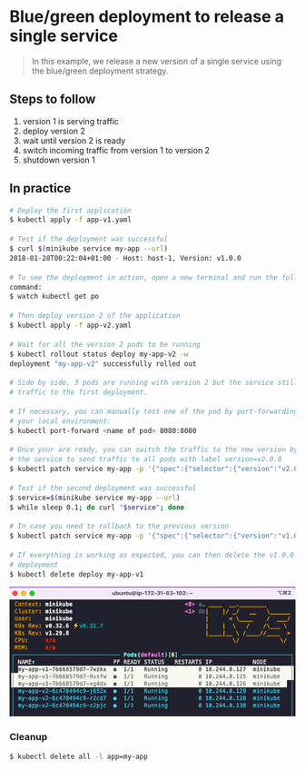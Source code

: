 Blue/green deployment to release a single service
=================================================

> In this example, we release a new version of a single service using the
blue/green deployment strategy.

## Steps to follow

1. version 1 is serving traffic
1. deploy version 2
1. wait until version 2 is ready
1. switch incoming traffic from version 1 to version 2
1. shutdown version 1

## In practice

```bash
# Deploy the first application
$ kubectl apply -f app-v1.yaml

# Test if the deployment was successful
$ curl $(minikube service my-app --url)
2018-01-28T00:22:04+01:00 - Host: host-1, Version: v1.0.0

# To see the deployment in action, open a new terminal and run the following
command:
$ watch kubectl get po

# Then deploy version 2 of the application
$ kubectl apply -f app-v2.yaml

# Wait for all the version 2 pods to be running
$ kubectl rollout status deploy my-app-v2 -w
deployment "my-app-v2" successfully rolled out

# Side by side, 3 pods are running with version 2 but the service still send
# traffic to the first deployment.

# If necessary, you can manually test one of the pod by port-forwarding it to
# your local environment:
$ kubectl port-forward <name of pod> 8080:8080

# Once your are ready, you can switch the traffic to the new version by patching
# the service to send traffic to all pods with label version=v2.0.0
$ kubectl patch service my-app -p '{"spec":{"selector":{"version":"v2.0.0"}}}'

# Test if the second deployment was successful
$ service=$(minikube service my-app --url)
$ while sleep 0.1; do curl "$service"; done

# In case you need to rollback to the previous version
$ kubectl patch service my-app -p '{"spec":{"selector":{"version":"v1.0.0"}}}'

# If everything is working as expected, you can then delete the v1.0.0
# deployment
$ kubectl delete deploy my-app-v1
```

![app deploy vx](my-app-vx.png)

### Cleanup

```bash
$ kubectl delete all -l app=my-app
```
